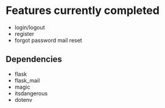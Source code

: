 # Features currently completed
- login/logout
- register
- forgot password mail reset

## Dependencies
- flask
- flask_mail
- magic
- itsdangerous
- dotenv
